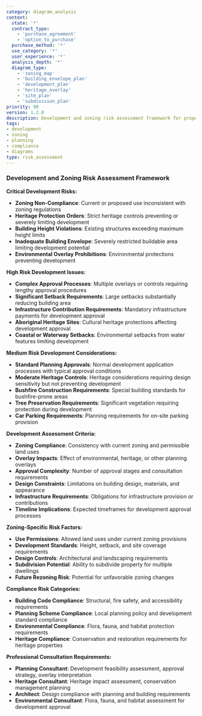 ```yaml
---
category: diagram_analysis
context:
  state: '*'
  contract_type: 
    - 'purchase_agreement'
    - 'option_to_purchase'
  purchase_method: '*'
  use_category: '*'
  user_experience: '*'
  analysis_depth: '*'
  diagram_type:
    - 'zoning_map'
    - 'building_envelope_plan'
    - 'development_plan'
    - 'heritage_overlay'
    - 'site_plan'
    - 'subdivision_plan'
priority: 90
version: 1.2.0
description: Development and zoning risk assessment framework for property diagrams (purchase only)
tags:
- development
- zoning
- planning
- compliance
- diagrams
type: risk_assessment
---
```


### Development and Zoning Risk Assessment Framework

**Critical Development Risks:**
- **Zoning Non-Compliance**: Current or proposed use inconsistent with zoning regulations
- **Heritage Protection Orders**: Strict heritage controls preventing or severely limiting development
- **Building Height Violations**: Existing structures exceeding maximum height limits
- **Inadequate Building Envelope**: Severely restricted buildable area limiting development potential
- **Environmental Overlay Prohibitions**: Environmental protections preventing development

**High Risk Development Issues:**
- **Complex Approval Processes**: Multiple overlays or controls requiring lengthy approval procedures
- **Significant Setback Requirements**: Large setbacks substantially reducing building area
- **Infrastructure Contribution Requirements**: Mandatory infrastructure payments for development approval
- **Aboriginal Heritage Sites**: Cultural heritage protections affecting development approval
- **Coastal or Waterway Setbacks**: Environmental setbacks from water features limiting development

**Medium Risk Development Considerations:**
- **Standard Planning Approvals**: Normal development application processes with typical approval conditions
- **Moderate Heritage Controls**: Heritage considerations requiring design sensitivity but not preventing development
- **Bushfire Construction Requirements**: Special building standards for bushfire-prone areas
- **Tree Preservation Requirements**: Significant vegetation requiring protection during development
- **Car Parking Requirements**: Planning requirements for on-site parking provision

**Development Assessment Criteria:**
- **Zoning Compliance**: Consistency with current zoning and permissible land uses
- **Overlay Impacts**: Effect of environmental, heritage, or other planning overlays
- **Approval Complexity**: Number of approval stages and consultation requirements
- **Design Constraints**: Limitations on building design, materials, and appearance
- **Infrastructure Requirements**: Obligations for infrastructure provision or contributions
- **Timeline Implications**: Expected timeframes for development approval processes

**Zoning-Specific Risk Factors:**
- **Use Permissions**: Allowed land uses under current zoning provisions
- **Development Standards**: Height, setback, and site coverage requirements
- **Design Controls**: Architectural and landscaping requirements
- **Subdivision Potential**: Ability to subdivide property for multiple dwellings
- **Future Rezoning Risk**: Potential for unfavorable zoning changes

**Compliance Risk Categories:**
- **Building Code Compliance**: Structural, fire safety, and accessibility requirements
- **Planning Scheme Compliance**: Local planning policy and development standard compliance
- **Environmental Compliance**: Flora, fauna, and habitat protection requirements
- **Heritage Compliance**: Conservation and restoration requirements for heritage properties

**Professional Consultation Requirements:**
- **Planning Consultant**: Development feasibility assessment, approval strategy, overlay interpretation
- **Heritage Consultant**: Heritage impact assessment, conservation management planning
- **Architect**: Design compliance with planning and building requirements
- **Environmental Consultant**: Flora, fauna, and habitat assessment for development approval
